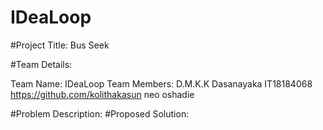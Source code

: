 # IDeaLoop

#Project Title: Bus Seek

#Team Details:
    
   Team Name: IDeaLoop
   Team Members:
        D.M.K.K Dasanayaka  IT18184068   https://github.com/kolithakasun
        neo
        oshadie
        

#Problem Description:
#Proposed Solution: